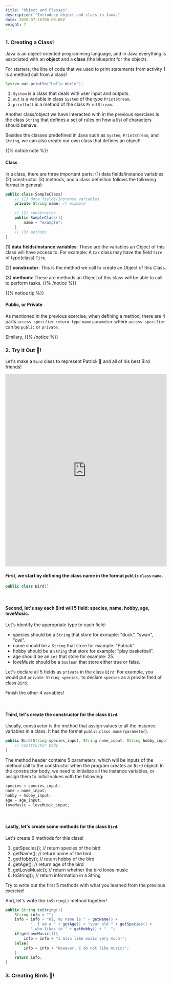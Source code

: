 ```yaml
---
title: "Object and Classes"
description: "Introduce object and class in Java."
date: 2020-07-16T00:00:00Z
weight: 7
---
```


### 1. Creating a Class!
Java is an object-oriented programming language, and in Java everything is associated with an <b>object</b> and a <b>class</b> (the blueprint for the object).

For starters, the line of code that we used to print statements from activity 1 is a method call from a class!
```java
System.out.println("Hello World");
```
1. `System` is a class that deals with user input and outputs.
2. `out` is a variable in class `System` of the type `PrintStream`.
3. `println()` is a method of the class `PrintStream`.

Another class/object we have interacted with in the previous exercises is the class `String` that defines a set of rules on how a list of characters should behave.

Besides the classes predefined in Java such as `System`, `PrintStream`, and `String`, we can also create our own class that defines an object!

{{% notice note %}}
#### Class
In a class, there are three important parts: (1) data fields/instance variables (2) constructor (3) methods, and a class definition follows the following format in general:
```java
public class SampleClass{
    // (1) data fields/instance variables
    private String name; // example

    // (2) constructor
    public SampleClass(){
        name = "example";
    }
    // (3) methods
}
```
(1) <b>data fields/instance variables</b>: These are the variables an Object of this class will have access to.
                                           For example: A `Car` class may have the field `tire` of type(class) `Tire`.

(2) <b>constructor</b>: This is the method we call to create an Object of this Class.

(3) <b>methods</b>: These are methods an Object of this class will be able to call to perform tasks.
{{% /notice %}}

{{% notice tip %}}
#### Public, or Private
As mentioned in the previous exercise, when defining a method, there are 4 parts `access specifier` `return type` `name` `parameter` where `access specifier` can be `public` or `private`.

Similary, 
{{% /notice %}}

### 2. Try it Out 🐥!
Let's make a `Bird` class to represent Patrick 🐥 and all of his best Bird friends!

<iframe height="600px" width="100%" src="https://repl.it/@nuevofoundation/JavaBasicsBird?lite=true#Main.java" scrolling="no" frameborder="no" allowtransparency="true" allowfullscreen="true" sandbox="allow-forms allow-pointer-lock allow-popups allow-same-origin allow-scripts allow-modals"></iframe>

#### First, we start by defining the class name in the format `public` `class` `name`.
```java
public class Bird{}
```
<br />

####  Second, let's say each Bird will 5 field: species, name, hobby, age, loveMusic.
Let's identify the appropriate type to each field:
- species should be a `String` that store for exmaple: "duck", "swan", "owl".
- name should be a `String` that store for example: "Patrick".
- hobby should be a `String` that store for example: "play basketball".
- age should be an `int` that store for example: 25.
- loveMusic should be a `boolean` that store either true or false.

Let's declare all 5 fields as `private` in the class `Bird`:
For example, you would put `private String species;` to declare `species` as a private field of class `Bird`.

Finish the other 4 variables!

<br />

#### Third, let's create the constructor for the class `Bird`. 
Usually, constructor is the method that assign values to all the instance variables in a class. It has the format `public` `class name` (`parameter`).
```java
public Bird(String species_input, String name_input, String hobby_input, int age_input, boolean loveMusic_input){
    // constructor body
}
```
The method header contains 5 parameters, which will be inputs of the method call to the constructor when the program creates an `Bird` object!
In the constructor body, we need to initialize all the instance variables, or assign them to initial values with the following:
```java
species = species_input;
name = name_input;
hobby = hobby_input;
age = age_input;
loveMusic = loveMusic_input;
```
<br />

#### Lastly, let's create some methods for the class `Bird`.
Let's create 6 methods for this class!
1. getSpecies();   // return species of the bird
2. getName();      // return name of the bird
3. getHobby();     // return hobby of the bird
4. getAge();       // return age of the bird
5. getLoveMusic(); // return whether the bird loves music
6. toString();     // return information in a String

Try to write out the first 5 methods with what you learned from the previous exercise!

And, let's write the `toString()` method together!
```java
public String toString(){
    String info = "";
    info = info + "Hi, my name is " + getName() + 
           ". I am a " + getAge() + "year old " + getSpecies() + 
           " who likes to " + getHobby() + ". ";
    if(getLoveMusic()){
        info = info + "I also like music very much!";
    }else{        
        info = info + "However, I do not like music!";
    }
    return info;
}
```

### 3. Creating Birds 🐥!
